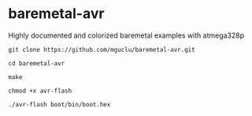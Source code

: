 # baremetal-avr
Highly documented and colorized baremetal examples with atmega328p

```shell
git clone https://github.com/mguclu/baremetal-avr.git
```

```shell
cd baremetal-avr
```

```shell
make
```

```shell
chmod +x avr-flash
```

```shell
./avr-flash boot/bin/boot.hex
```

